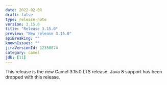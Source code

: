 ```yaml
---
date: 2022-02-08
draft: false
type: release-note
version: 3.15.0
title: "Release 3.15.0"
preview: "New release 3.15.0"
apiBreaking: ""
knownIssues: ""
jiraVersionId: 12350874
category: camel
jdk: [11]
---
```


This release is the new Camel 3.15.0 LTS release. Java 8 support has been dropped with this release.
